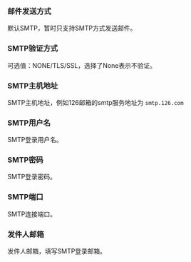 ### 邮件发送方式
默认SMTP，暂时只支持SMTP方式发送邮件。

### SMTP验证方式
可选值：NONE/TLS/SSL，选择了None表示不验证。

### SMTP主机地址
SMTP主机地址，例如126邮箱的smtp服务地址为 `smtp.126.com`

### SMTP用户名
SMTP登录用户名。

### SMTP密码
SMTP登录密码。

### SMTP端口
SMTP连接端口。

### 发件人邮箱
发件人邮箱，填写SMTP登录邮箱。